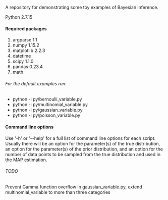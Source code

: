 A repository for demonstrating some toy examples of Bayesian inference.

Python 2.7.15

#### Required packages

1. argparse 1.1
2. numpy 1.15.2
3. matplotlib 2.2.3
4. datetime
5. scipy 1.1.0
6. pandas 0.23.4
7. math

###### For the default examples run:

* python -i py/bernoulli_variable.py
* python -i py/multinomial_variable.py
* python -i py/gaussian_variable.py
* python -i py/poisson_variable.py

#### Command line options

Use '-h' or '--help' for a full list of command line options for each script. Usually there will be an option for the parameter(s) of the true distribution, an option for the parameter(s) of the prior distribution, and an option for the number of data points to be sampled from the true distribution and used in the MAP estimation.

###### TODO
Prevent Gamma function overflow in gaussian_variable.py, extend multinomial_variable to more than three categories
